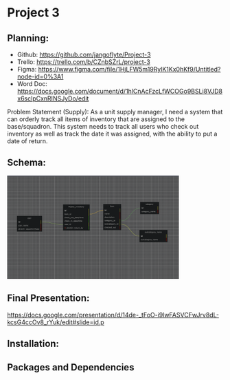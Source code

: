 # Project 3

## Planning:
- Github: https://github.com/jangoflyte/Project-3
- Trello: https://trello.com/b/CZnbSZrL/project-3 
- Figma: https://www.figma.com/file/1HjLFW5m19RylK1Kx0hKf9/Untitled?node-id=0%3A1 
- Word Doc: https://docs.google.com/document/d/1hlCnAcFzcLfWCOGo9BSLi8VJD8x6sclpCxnRINSJyDo/edit

Problem Statement (Supply): As a unit supply manager, I need a system that can orderly track all items of inventory that are assigned to the base/squadron. This system needs to track all users who check out inventory as well as track the date it was assigned, with the ability to put a date of return. 

## Schema:
<img src='images/inventory.png' alt='inventory' width=400 />

## Final Presentation: 
https://docs.google.com/presentation/d/14de-_tFoO-i9lwFASVCFwJrv8dL-kcsG4ccOv8_rYuk/edit#slide=id.p 


## Installation:


## Packages and Dependencies
